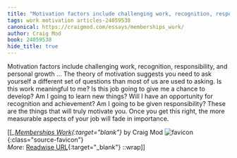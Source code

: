 ```yaml
---
title: "Motivation factors include challenging work, recognition, responsibility, and personal growth ..."
tags: work motivation articles-24059538
canonical: https://craigmod.com/essays/memberships_work/
author: Craig Mod
book: 24059538
hide_title: true
---
```


Motivation factors include challenging work, recognition, responsibility, and personal growth … The theory of motivation suggests you need to ask yourself a different set of questions than most of us are used to asking. Is this work meaningful to me? Is this job going to give me a chance to develop? Am I going to learn new things? Will I have an opportunity for recognition and achievement? Am I going to be given responsibility? These are the things that will truly motivate you. Once you get this right, the more measurable aspects of your job will fade in importance.


[[<cite>_[Memberships Work](https://craigmod.com/essays/memberships_work/){:target="_blank"}_</cite> by Craig Mod ![favicon](https://s2.googleusercontent.com/s2/favicons?domain=craigmod.com){:class="source-favicon"}<br>
_More_: [Readwise URL](https://readwise.io/open/470412581){:target="_blank"}
::wrap]]